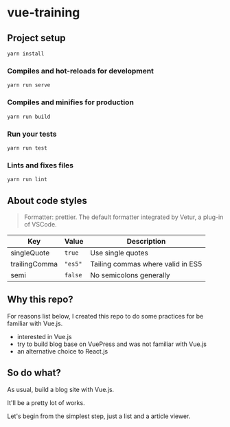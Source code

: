 # vue-training

## Project setup
```
yarn install
```

### Compiles and hot-reloads for development
```
yarn run serve
```

### Compiles and minifies for production
```
yarn run build
```

### Run your tests
```
yarn run test
```

### Lints and fixes files
```
yarn run lint
```

## About code styles

> Formatter: prettier. The default formatter integrated by Vetur, a plug-in of VSCode.

Key | Value | Description
--- | --- | ---
singleQuote | `true` | Use single quotes
trailingComma | `"es5"` | Tailing commas where valid in ES5
semi | `false` | No semicolons generally

## Why this repo?

For reasons list below, I created this repo to do some practices for be familiar with Vue.js.

- interested in Vue.js
- try to build blog base on VuePress and was not familiar with Vue.js
- an alternative choice to React.js

## So do what?

As usual, build a blog site with Vue.js.

It'll be a pretty lot of works.

Let's begin from the simplest step, just a list and a article viewer.
